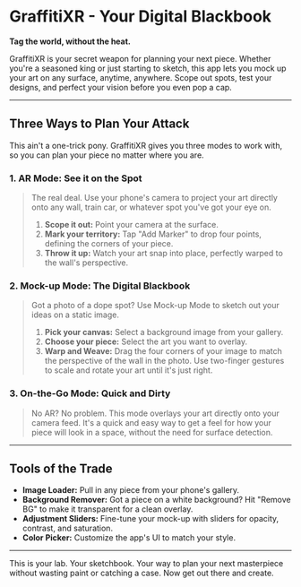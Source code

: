 # GraffitiXR - Your Digital Blackbook

**Tag the world, without the heat.**

GraffitiXR is your secret weapon for planning your next piece. Whether you're a seasoned king or just starting to sketch, this app lets you mock up your art on any surface, anytime, anywhere. Scope out spots, test your designs, and perfect your vision before you even pop a cap.

---

## **Three Ways to Plan Your Attack**

This ain't a one-trick pony. GraffitiXR gives you three modes to work with, so you can plan your piece no matter where you are.

### **1. AR Mode: See it on the Spot**

> The real deal. Use your phone's camera to project your art directly onto any wall, train car, or whatever spot you've got your eye on.
>
> 1.  **Scope it out:** Point your camera at the surface.
> 2.  **Mark your territory:** Tap "Add Marker" to drop four points, defining the corners of your piece.
> 3.  **Throw it up:** Watch your art snap into place, perfectly warped to the wall's perspective.

### **2. Mock-up Mode: The Digital Blackbook**

> Got a photo of a dope spot? Use Mock-up Mode to sketch out your ideas on a static image.
>
> 1.  **Pick your canvas:** Select a background image from your gallery.
> 2.  **Choose your piece:** Select the art you want to overlay.
> 3.  **Warp and Weave:** Drag the four corners of your image to match the perspective of the wall in the photo. Use two-finger gestures to scale and rotate your art until it's just right.

### **3. On-the-Go Mode: Quick and Dirty**

> No AR? No problem. This mode overlays your art directly onto your camera feed. It's a quick and easy way to get a feel for how your piece will look in a space, without the need for surface detection.

---

## **Tools of the Trade**

*   **Image Loader:** Pull in any piece from your phone's gallery.
*   **Background Remover:** Got a piece on a white background? Hit "Remove BG" to make it transparent for a clean overlay.
*   **Adjustment Sliders:** Fine-tune your mock-up with sliders for opacity, contrast, and saturation.
*   **Color Picker:** Customize the app's UI to match your style.

---

This is your lab. Your sketchbook. Your way to plan your next masterpiece without wasting paint or catching a case. Now get out there and create.